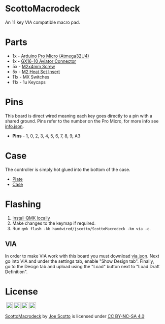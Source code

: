 # ScottoMacrodeck

An 11 key VIA compatible macro pad.

<!-- ![ScottoMacrodeck](https://user-images.githubusercontent.com/8194147/191654573-d30a7cf3-2570-4f49-9b5f-de466acb5bc8.jpg)
![Matrix](https://user-images.githubusercontent.com/8194147/191866156-65d453ec-7105-46d8-a706-a0e755f261ae.jpg)
![Controller](https://user-images.githubusercontent.com/8194147/191866177-8041dad9-07c6-42c3-b8f1-4770ef4a7b5e.jpg) -->

# Parts

-   1x - [Arduino Pro Micro (Atmega32U4)](https://amzn.to/3LwgAUq)
-   1x - [GX16-10 Aviator Connector](https://amzn.to/3kzPGll)
-   5x - [M2x4mm Screw](https://amzn.to/3XRb5F3)
-   5x - [M2 Heat Set Insert](https://amzn.to/3Cr1m05)
-   11x - MX Switches
-   11x - 1u Keycaps

# Pins

This board is direct wired meaning each key goes directly to a pin with a shared ground. Pins refer to the number on the Pro Micro, for more info see [info.json](QMK/info.json).

-   **Pins** - 1, 0, 2, 3, 4, 5, 6, 7, 8, 9, A3

# Case

The controller is simply hot glued into the bottom of the case.

-   [Plate](Case/ScottoMacrodeck%20-%20Plate.stl)
-   [Case](Case/ScottoMacrodeck%20-%20Case.stl)

# Flashing

1. [Install QMK locally](https://github.com/qmk/qmk_firmware)
2. Make changes to the keymap if required.
3. Run `qmk flash -kb handwired/jscotto/ScottoMacrodeck -km via -c`.

## VIA

In order to make VIA work with this board you must download [via.json](via.json). Next go into VIA and under the settings tab, enable "Show Design tab". Finally, go to the Design tab and upload using the "Load" button next to "Load Draft Definition".

# License

<img style="height:22px!important;margin-left:3px;vertical-align:text-bottom;" src="https://mirrors.creativecommons.org/presskit/icons/cc.svg?ref=chooser-v1"><img style="height:22px!important;margin-left:3px;vertical-align:text-bottom;" src="https://mirrors.creativecommons.org/presskit/icons/by.svg?ref=chooser-v1"><img style="height:22px!important;margin-left:3px;vertical-align:text-bottom;" src="https://mirrors.creativecommons.org/presskit/icons/nc.svg?ref=chooser-v1"><img style="height:22px!important;margin-left:3px;vertical-align:text-bottom;" src="https://mirrors.creativecommons.org/presskit/icons/sa.svg?ref=chooser-v1"></a></p>

<p xmlns:cc="http://creativecommons.org/ns#" xmlns:dct="http://purl.org/dc/terms/"><a property="dct:title" rel="cc:attributionURL" href="https://github.com/joe-scotto/scottokeebs/tree/main/ScottoMacrodeck">ScottoMacrodeck</a> by <a rel="cc:attributionURL dct:creator" property="cc:attributionName" href="https://github.com/joe-scotto">Joe Scotto</a> is licensed under <a href="http://creativecommons.org/licenses/by-nc-sa/4.0/?ref=chooser-v1" target="_blank" rel="license noopener noreferrer" style="display:inline-block;">CC BY-NC-SA 4.0

